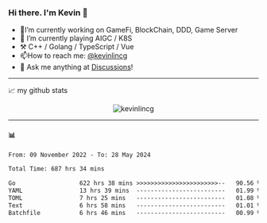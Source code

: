 ### Hi there. I'm Kevin 👋

- 🔭I’m currently working on GameFi, BlockChain, DDD, Game Server
- 🌱 I’m currently playing AIGC / K8S
-   :hammer_and_pick: C++ / Golang / TypeScript / Vue
- 📫How to reach me: [@kevinlincg](https://twitter.com/kevinlincg) 
-   :thought_balloon: Ask me anything at [Discussions](https://github.com/kevinlincg/kevinlincg/issues/new)!

---

📈 my github stats

<p align="center"> <img src="https://github-readme-stats-ouuan.vercel.app/api?username=kevinlincg&theme=dark&show_icons=true&count_private=true" alt="kevinlincg" />

---

#### :bar_chart: 

<!--START_SECTION:waka-->

```txt
From: 09 November 2022 - To: 28 May 2024

Total Time: 687 hrs 34 mins

Go                  622 hrs 38 mins >>>>>>>>>>>>>>>>>>>>>>>--   90.56 %
YAML                13 hrs 39 mins  -------------------------   01.99 %
TOML                7 hrs 25 mins   -------------------------   01.08 %
Text                6 hrs 58 mins   -------------------------   01.01 %
Batchfile           6 hrs 46 mins   -------------------------   00.99 %
```

<!--END_SECTION:waka-->
